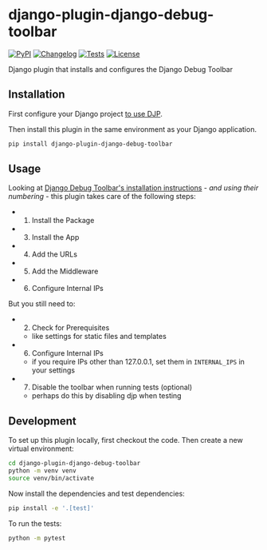 # django-plugin-django-debug-toolbar

[![PyPI](https://img.shields.io/pypi/v/django-plugin-django-debug-toolbar.svg)](https://pypi.org/project/django-plugin-django-debug-toolbar/)
[![Changelog](https://img.shields.io/github/v/release/tomviner/django-plugin-django-debug-toolbar?include_prereleases&label=changelog)](https://github.com/tomviner/django-plugin-django-debug-toolbar/releases)
[![Tests](https://github.com/tomviner/django-plugin-django-debug-toolbar/workflows/Test/badge.svg)](https://github.com/tomviner/django-plugin-django-debug-toolbar/actions?query=workflow%3ATest)
[![License](https://img.shields.io/badge/license-Apache%202.0-blue.svg)](https://github.com/tomviner/django-plugin-django-debug-toolbar/blob/main/LICENSE)

Django plugin that installs and configures the Django Debug Toolbar

## Installation

First configure your Django project [to use DJP](https://djp.readthedocs.io/en/latest/installing_plugins.html).

Then install this plugin in the same environment as your Django application.
```bash
pip install django-plugin-django-debug-toolbar
```
## Usage

Looking at [Django Debug Toolbar's installation instructions](https://django-debug-toolbar.readthedocs.io/en/latest/installation.html) - *and using their numbering* - this plugin takes care of the following steps:

- 1. Install the Package
- 3. Install the App
- 4. Add the URLs
- 5. Add the Middleware
- 6. Configure Internal IPs

But you still need to:

- 2. Check for Prerequisites
    - like settings for static files and templates
- 6. Configure Internal IPs
    - if you require IPs other than 127.0.0.1, set them in `INTERNAL_IPS` in your settings
- 7. Disable the toolbar when running tests (optional)
    - perhaps do this by disabling djp when testing

## Development

To set up this plugin locally, first checkout the code. Then create a new virtual environment:
```bash
cd django-plugin-django-debug-toolbar
python -m venv venv
source venv/bin/activate
```
Now install the dependencies and test dependencies:
```bash
pip install -e '.[test]'
```
To run the tests:
```bash
python -m pytest
```
